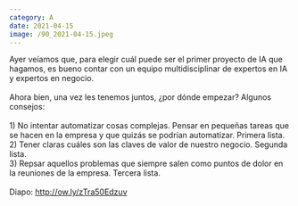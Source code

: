 ```yaml
--- 
category: A 
date: 2021-04-15 
image: /90_2021-04-15.jpeg 
--- 
```


Ayer veíamos que, para elegir cuál puede ser el primer proyecto de IA que hagamos, es bueno contar con un equipo multidisciplinar de expertos en IA y expertos en negocio.<br><br>Ahora bien, una vez les tenemos juntos, ¿por dónde empezar? Algunos consejos:<br><br>1) No intentar automatizar cosas complejas. Pensar en pequeñas tareas que se hacen en la empresa y que quizás se podrían automatizar. Primera lista. <br>2) Tener claras cuáles son las claves de valor de nuestro negocio. Segunda lista.<br>3) Repsar aquellos problemas que siempre salen como puntos de dolor en la reuniones de la empresa. Tercera lista. <br><br>Diapo: http://ow.ly/zTra50Edzuv